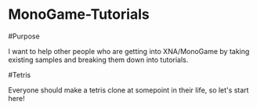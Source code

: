 MonoGame-Tutorials
==================

#Purpose

I want to help other people who are getting into XNA/MonoGame by taking existing samples and breaking them down into tutorials.

#Tetris

Everyone should make a tetris clone at somepoint in their life, so let's start here!
